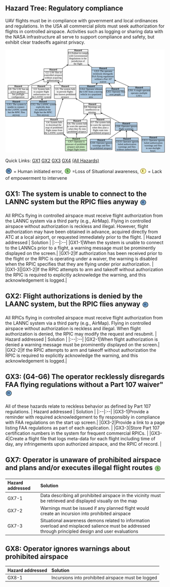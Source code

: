## Hazard Tree: Regulatory compliance

UAV flights must be in compliance with government and local ordinances and regulations. In the USA all commercial pilots must seek authorization for flights in controlled airspace. Activities such as logging or sharing data with the NASA infrastructure all serve to support compliance and safety, but exhibit clear tradeoffs against privacy. 

[![](figures/regulations.svg)](#)

Quick Links: [GX1](#GX1) [GX2](#GX2) [GX3](#GX3) [GX4](#GX4) [(All Hazards)](../README.md)<br>

<sub>![](icons/h-icon.PNG)</sub> = Human initiated error, <sub>![](icons/s-icon.PNG)</sub> =Loss of Situational awareness, <sub>![](icons/e-icon.PNG)</sub> = Lack of empowerment to intervene

## GX1: The system is unable to connect to the LANNC system but the RPIC flies anyway <sub>![](icons/h-icon.PNG)</sub>
All RPICs flying in controlled airspace must receive flight authorization from the LANNC system via a third party (e.g., AirMap).  Flying in controlled airspace without authorization is reckless and illegal.  However, flight authorization may have been obtained in advance, acquired directly from ATC at a local airport, or requested immediately prior to the flight. 
| Hazard addressed | Solution |
|:--|:--|
|GX1-1|When the system is unable to connect to the LANNCs prior to a flight, a warning message must be prominently displayed on the screen.| 
|GX1-2|If authorization has been received prior to the flight or the RPIC is operating under a waiver, the warning is disabled when the RPIC specifies that they are flying under prior authorization. |
|GX1-3||GX1-2|If the RPIC attempts to arm and takeoff without authorization the RPIC is required to explicitly acknowledge the warning, and this acknowledgement is logged.|

## GX2: Flight authorizations is denied by the LAANC system, but the RPIC flies anyway <sub>![](icons/h-icon.PNG)</sub>
All RPICs flying in controlled airspace must receive flight authorization from the LANNC system via a third party (e.g., AirMap).  Flying in controlled airspace without authorization is reckless and illegal.  When flight authorization is denied, the RPIC may modify the request and resubmit. 
| Hazard addressed | Solution |
|:--|:--|
|GX2-1|When flight authorization is denied a warning message must be prominently displayed on the screen.| 
|GX2-2|If the RPIC attempts to arm and takeoff without authorization the RPIC is required to explicitly acknowledge the warning, and this acknowledgement is logged.|

## GX3: (G4-G6) The operator recklessly disregards FAA flying regulations without a Part 107 waiver" <sub>![](icons/h-icon.PNG)</sub>
All of these hazards relate to reckless behavior as defined by Part 107 regulations. 
| Hazard addressed | Solution |
|:--|:--|
|GX3-1|Provide a reminder with required acknowledgement to fly responsibly in compliance with FAA regulations on the start up screen.|
|GX3-2|Provide a link to a page listing FAA regulations as part of each application. |
|GX3-3|Store Part 107 certification numbers in the system for frequent commercial RPICs. |
|GX3-4|Create a flight file that logs meta-data for each flight including time of day, any infringements upon authorized airspace, and the RPIC of record. |

## GX7: Operator is unaware of prohibited airspace and plans and/or executes illegal flight routes <sub>![](icons/s-icon.PNG)</sub>
| Hazard addressed | Solution |
|:--|:--|
|GX7-1|Data describing all prohibited airspace in the vicinity must be retrieved and displayed visually on the map |
|GX7-2|Warnings must be issued if any planned flight would create an incursion into prohibited airspace |
|GX7-3|Situational awareness demons related to information overload and misplaced salience must be addressed through principled design and user evaluations |

## GX8: Operator ignores warnings about prohibited airspace
| Hazard addressed | Solution |
|:--|:--|
|GX8-1|Incursions into prohibited airspace must be logged|


